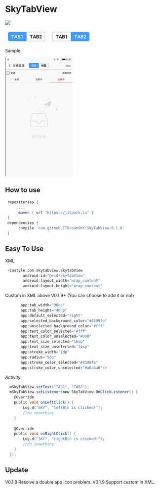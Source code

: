 # SkyTabView
[![](https://jitpack.io/v/ITDreamSKY/SkyTabView.svg)](https://jitpack.io/#ITDreamSKY/SkyTabView) 

![Alt text](https://github.com/ITDreamSKY/SkyTabView/blob/master/TAB1.png) 
![Alt text](https://github.com/ITDreamSKY/SkyTabView/blob/master/TAB2.png) 

Sample 

![Alt text](https://github.com/ITDreamSKY/SkyTabView/blob/master/screenShot.gif) 

## How to use
  ```Groovy
   repositories {
        ...
        maven { url "https://jitpack.io" }
   }
   dependencies {
        compile 'com.github.ITDreamSKY:SkyTabView:0.1.8'
   }
   ```
   
## Easy To Use
XML 
```Groovy
 <iostyle.com.skytabview.SkyTabView
        android:id="@+id/skyTabView"
        android:layout_width="wrap_content"
        android:layout_height="wrap_content"
 ```
 Custom in XML above V0.1.9+ (You can choose to add it or not)
 ```Groovy
        app:tab_width="90dp"
        app:tab_height="40dp"
        app:default_selected="right"
        app:selected_background_color="#4199fe"
        app:unselected_background_color="#fff"
        app:text_color_selected="#fff"
        app:text_color_unselected="#000"
        app:text_size_selected="16sp"
        app:text_size_unselected="14sp"
        app:stroke_width="1dp"
        app:radius="5dp"
        app:stroke_color_selected="#4199fe"
        app:stroke_color_unselected="#a6a6a6"/>
 ```
 Activity 
```Groovy
  mSkyTabView.setText("TAB1", "TAB2");
  mSkyTabView.setListener(new SkyTabView.OnClickListener() {
    @Override
    public void onLeftClick() {
        Log.d("SKY", "leftBtn is clicked!");
        //do something
    }

    @Override
    public void onRightClick() {
        Log.d("SKY", "rightBtn is clicked!");
        //do something
    }
  });
 ```
## Update
V0.1.8 Resolve a double app icon problem.
V0.1.9 Support custom in XML.
